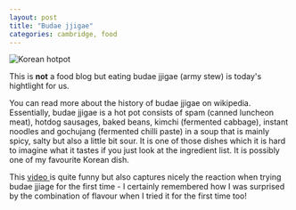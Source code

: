 ```yaml
---
layout: post
title: "Budae jjigae"
categories: cambridge, food
---
```

<img src="/sabbaticaldiary/images/2022-08-03.jpg" alt="Korean hotpot" class="center">

This is **not** a food blog but eating budae jjigae (army stew) is today's hightlight for us.

You can read more about the history of budae jjigae on wikipedia. Essentially, budae jjigae is a hot pot consists of spam (canned luncheon meat), hotdog sausages, baked beans, kimchi (fermented cabbage), instant noodles and gochujang (fermented chilli paste) in a soup that is mainly spicy, salty but also a little bit sour. It is one of those dishes which it is hard to imagine what it tastes if you just look at the ingredient list. It is possibly one of my favourite Korean dish.

This <a href="https://www.youtube.com/watch?v=KRDRShaiBY0"> video </a> is quite funny but also captures nicely the reaction when trying budae jjiage for the first time - I certainly remembered how I was surprised by the combination of flavour when I tried it for the first time too!